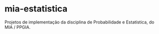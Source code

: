 # mia-estatistica
Projetos de implementação da disciplina de Probabilidade e Estatística, do MIA / PPGIA.
